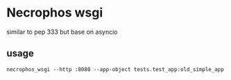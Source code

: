 # Necrophos wsgi

similar to pep 333 but base on asyncio

## usage

    necrophos_wsgi --http :8080 --app-object tests.test_app:old_simple_app
